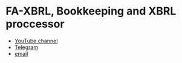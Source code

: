 # FA-XBRL, Bookkeeping and XBRL proccessor

* [YouTube channel](https://www.youtube.com/channel/UCwSG1HH3WBUtIMPg4LSgAKQ)
* [Telegram](https://t.me/fa_xbrl)
* [email](paul.tarasov@velpo.ru)